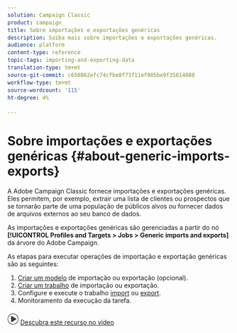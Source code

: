 ```yaml
---
solution: Campaign Classic
product: campaign
title: Sobre importações e exportações genéricas
description: Saiba mais sobre importações e exportações genéricas.
audience: platform
content-type: reference
topic-tags: importing-and-exporting-data
translation-type: tm+mt
source-git-commit: c650862efc74cfbe8f73f11ef905be9f35614088
workflow-type: tm+mt
source-wordcount: '115'
ht-degree: 4%

---
```



# Sobre importações e exportações genéricas {#about-generic-imports-exports}

A Adobe Campaign Classic fornece importações e exportações genéricas. Eles permitem, por exemplo, extrair uma lista de clientes ou prospectos que se tornarão parte de uma população de públicos alvos ou fornecer dados de arquivos externos ao seu banco de dados.

As importações e exportações genéricas são gerenciadas a partir do nó **[!UICONTROL Profiles and Targets > Jobs > Generic imports and exports]** da árvore do Adobe Campaign.

As etapas para executar operações de importação e exportação genéricas são as seguintes:

1. [Criar um modelo](../../platform/using/creating-import-export-templates.md)  de importação ou exportação (opcional).
1. [Criar um trabalho](../../platform/using/creating-import-export-jobs.md) de importação ou exportação.
1. Configure e execute o trabalho [import](../../platform/using/executing-import-jobs.md) ou [export](../../platform/using/executing-export-jobs.md).
1. [](../../platform/using/monitoring-jobs-execution.md) Monitoramento da execução da tarefa.

![](assets/do-not-localize/how-to-video.png) [Descubra este recurso no vídeo](../../platform/using/exporting-and-importing-profiles.md#import-profiles-video)
